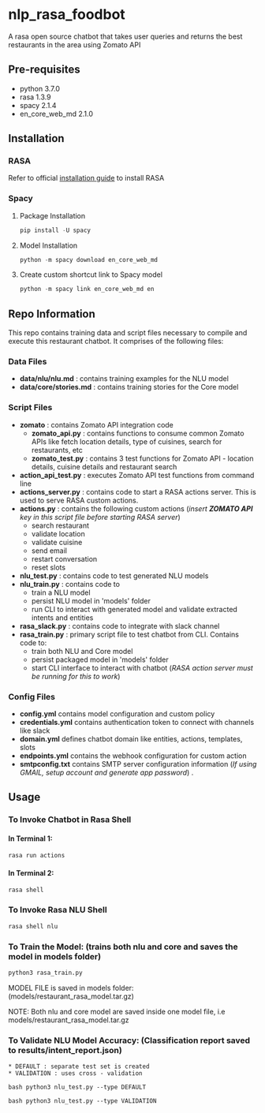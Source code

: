 # nlp_rasa_foodbot
A rasa open source chatbot that takes user queries and returns the best restaurants in the area using Zomato API

## Pre-requisites

- python 3.7.0
- rasa 1.3.9
- spacy 2.1.4
- en_core_web_md 2.1.0


## Installation

### RASA

Refer to official [installation guide](https://rasa.com/docs/rasa/user-guide/installation/) to install RASA

### Spacy

1. Package Installation

   ```python
   pip install -U spacy
   ```

2. Model Installation

   ```python
   python -m spacy download en_core_web_md
   ```

3. Create custom shortcut link to Spacy model

   ```python
   python -m spacy link en_core_web_md en
   ```

## Repo Information

This repo contains training data and script files necessary to compile and execute this restaurant chatbot. It comprises of the following files:

### Data Files

- **data/nlu/nlu.md** : contains training examples for the NLU model  
- **data/core/stories.md** : contains training stories for the Core model  

### Script Files

- **zomato** : contains Zomato API integration code
  - **zomato_api.py** : contains functions to consume common Zomato APIs like fetch location details, type of cuisines, search for restaurants, etc
  - **zomato_test.py** : contains 3 test functions for Zomato API - location details, cuisine details and restaurant search
- **action_api_test.py** : executes Zomato API test functions from command line
- **actions_server.py** : contains code to start a RASA actions server. This is used to serve RASA custom actions.
- **actions.py** : contains the following custom actions (_insert **ZOMATO API** key in this script file before starting RASA server_)
  - search restaurant
  - validate location
  - validate cuisine
  - send email
  - restart conversation
  - reset slots  
- **nlu_test.py** : contains code to test generated NLU models
- **nlu_train.py** : contains code to
  - train a NLU model
  - persist NLU model in 'models' folder
  - run CLI to interact with generated model and validate extracted intents and entities
- **rasa_slack.py** : contains code to integrate with slack channel
- **rasa_train.py** : primary script file to test chatbot from CLI. Contains code to:
  - train both NLU and Core model
  - persist packaged model in 'models' folder
  - start CLI interface to interact with chatbot
    (_RASA action server must be running for this to work_)

### Config Files

- **config.yml** contains model configuration and custom policy
- **credentials.yml** contains authentication token to connect with channels like slack
- **domain.yml** defines chatbot domain like entities, actions, templates, slots  
- **endpoints.yml** contains the webhook configuration for custom action
- **smtpconfig.txt** contains SMTP server configuration information (_If using GMAIL, setup account and generate app password_) .

## Usage 

### To Invoke Chatbot in Rasa Shell

#### In Terminal 1: 
```bash
rasa run actions
```

#### In Terminal 2: 
```bash
rasa shell
````

### To Invoke Rasa NLU Shell

```bash
rasa shell nlu
```

### To Train the Model: (trains both nlu and core and saves the model in models folder)

```bash 
python3 rasa_train.py
```

MODEL FILE is saved in models folder: (models/restaurant_rasa_model.tar.gz)

NOTE: Both nlu and core model are saved inside one model file, i.e models/restaurant_rasa_model.tar.gz

### To Validate NLU Model Accuracy: (Classification report saved to results/intent_report.json)

    * DEFAULT : separate test set is created
    * VALIDATION : uses cross - validation

```bash python3 nlu_test.py --type DEFAULT```

```bash python3 nlu_test.py --type VALIDATION```


   
